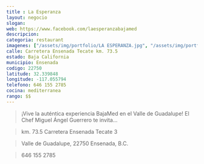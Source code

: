 ```yaml
---
title : La Esperanza
layout: negocio
slogan: 
web: https://www.facebook.com/laesperanzabajamed
descripcion: 
categoria: restaurant 
imagenes: ["/assets/img/portfolio/LA ESPERANZA.jpg", "/assets/img/portfolio/LA ESPERANZA ANUNCIO COVID19.jpg"]
calle: Carretera Ensenada Tecate km. 73.5 
estado: Baja California
municipio: Ensenada
codigo: 22750
latitude: 32.339848
longitude: -117.055794
telefono: 646 155 2785
cocina: mediterranea
rango: $$
---
```


>¡Vive la auténtica experiencia BajaMed en el Valle de Guadalupe! El Chef Miguel Ángel Guerrero te invita...

>km. 73.5 Carretera Ensenada Tecate 3 

>Valle de Guadalupe, 22750 Ensenada, B.C.

>646 155 2785

